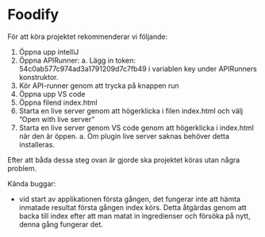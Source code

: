 # Foodify
För att köra projektet rekommenderar vi följande:

1.	Öppna upp intelliJ
2.	Öppna APIRunner:
      a.	Lägg in token: 54c0ab577c974ad3a1791209d7c7fb49 i variablen key under APIRunners konstruktor.
3.	Kör API-runner genom att trycka på knappen run
4.	Öppna upp VS code
5.	Öppna filend index.html
6.	Starta en live server genom att högerklicka i filen index.html och välj ”Open with live server”
7.	Starta en live server genom VS code genom att högerklicka i index.html när den är öppen.
      a.	Om plugin live server saknas behöver detta installeras.

Efter att båda dessa steg ovan är gjorde ska projektet köras utan några problem.

Kända buggar:

- vid start av applikationen första gången, det fungerar inte att hämta inmatade resultat första gången index körs.
  Detta åtgärdas genom att backa till index efter att man matat in ingredienser och försöka på nytt, denna gång
  fungerar det.